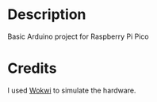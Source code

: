 # Description
Basic Arduino project for Raspberry Pi Pico

# Credits
I used [Wokwi](https://wokwi.com/) to simulate the hardware.
